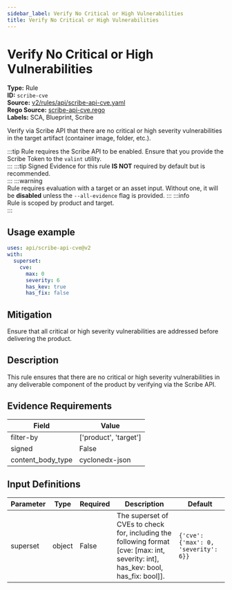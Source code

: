 ```yaml
---
sidebar_label: Verify No Critical or High Vulnerabilities
title: Verify No Critical or High Vulnerabilities
---  
```

# Verify No Critical or High Vulnerabilities  
**Type:** Rule  
**ID:** `scribe-cve`  
**Source:** [v2/rules/api/scribe-api-cve.yaml](https://github.com/scribe-public/sample-policies/blob/main/v2/rules/api/scribe-api-cve.yaml)  
**Rego Source:** [scribe-api-cve.rego](https://github.com/scribe-public/sample-policies/blob/main/v2/rules/api/scribe-api-cve.rego)  
**Labels:** SCA, Blueprint, Scribe  

Verify via Scribe API that there are no critical or high severity vulnerabilities in the target artifact (container image, folder, etc.).

:::tip 
Rule requires the Scribe API to be enabled. Ensure that you provide the Scribe Token to the `valint` utility.  
::: 
:::tip 
Signed Evidence for this rule **IS NOT** required by default but is recommended.  
::: 
:::warning  
Rule requires evaluation with a target or an asset input. Without one, it will be **disabled** unless the `--all-evidence` flag is provided.
::: 
:::info  
Rule is scoped by product and target.  
:::  

## Usage example

```yaml
uses: api/scribe-api-cve@v2
with:
  superset:
    cve:
      max: 0
      severity: 6
      has_kev: true
      has_fix: false
```

## Mitigation  
Ensure that all critical or high severity vulnerabilities are addressed before delivering the product.


## Description  
This rule ensures that there are no critical or high severity vulnerabilities in any deliverable component of the product by verifying via the Scribe API.

## Evidence Requirements  
| Field | Value |
|-------|-------|
| filter-by | ['product', 'target'] |
| signed | False |
| content_body_type | cyclonedx-json |

## Input Definitions  
| Parameter | Type | Required | Description | Default |
|-----------|------|----------|-------------| --------|
| superset | object | False | The superset of CVEs to check for, including the following format [cve: [max: int, severity: int], has_kev: bool, has_fix: bool]]. | `{'cve': {'max': 0, 'severity': 6}}` |

